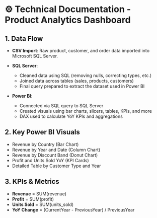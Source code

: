 
# ⚙️ Technical Documentation - Product Analytics Dashboard

## 1. Data Flow

- **CSV Import**: Raw product, customer, and order data imported into Microsoft SQL Server.
- **SQL Server**:
  - Cleaned data using SQL (removing nulls, correcting types, etc.)
  - Joined data across tables (sales, products, customers)
  - Final query prepared to extract the dataset used in Power BI

- **Power BI**:
  - Connected via SQL query to SQL Server
  - Created visuals using bar charts, slicers, tables, KPIs, and more
  - DAX used to calculate YoY KPIs and aggregations

## 2. Key Power BI Visuals

- Revenue by Country (Bar Chart)
- Revenue by Year and Date (Column Chart)
- Revenue by Discount Band (Donut Chart)
- Profit and Units Sold YoY (KPI Cards)
- Detailed Table by Customer Type and Year

## 3. KPIs & Metrics

- **Revenue** = SUM(revenue)
- **Profit** = SUM(profit)
- **Units Sold** = SUM(units_sold)
- **YoY Change** = (CurrentYear - PreviousYear) / PreviousYear

